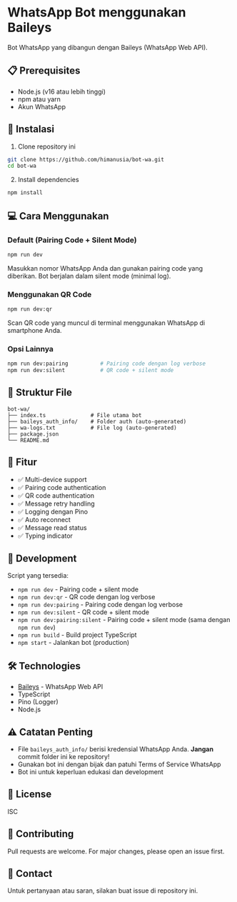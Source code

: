 # WhatsApp Bot menggunakan Baileys

Bot WhatsApp yang dibangun dengan Baileys (WhatsApp Web API).

## 📋 Prerequisites

- Node.js (v16 atau lebih tinggi)
- npm atau yarn
- Akun WhatsApp

## 🚀 Instalasi

1. Clone repository ini
```bash
git clone https://github.com/himanusia/bot-wa.git
cd bot-wa
```

2. Install dependencies
```bash
npm install
```

## 💻 Cara Menggunakan

### Default (Pairing Code + Silent Mode)
```bash
npm run dev
```
Masukkan nomor WhatsApp Anda dan gunakan pairing code yang diberikan. Bot berjalan dalam silent mode (minimal log).

### Menggunakan QR Code
```bash
npm run dev:qr
```
Scan QR code yang muncul di terminal menggunakan WhatsApp di smartphone Anda.

### Opsi Lainnya
```bash
npm run dev:pairing          # Pairing code dengan log verbose
npm run dev:silent           # QR code + silent mode
```

## 📁 Struktur File

```
bot-wa/
├── index.ts              # File utama bot
├── baileys_auth_info/    # Folder auth (auto-generated)
├── wa-logs.txt           # File log (auto-generated)
├── package.json
└── README.md
```

## 🔧 Fitur

- ✅ Multi-device support
- ✅ Pairing code authentication
- ✅ QR code authentication
- ✅ Message retry handling
- ✅ Logging dengan Pino
- ✅ Auto reconnect
- ✅ Message read status
- ✅ Typing indicator

## 📝 Development

Script yang tersedia:
- `npm run dev` - Pairing code + silent mode
- `npm run dev:qr` - QR code dengan log verbose
- `npm run dev:pairing` - Pairing code dengan log verbose
- `npm run dev:silent` - QR code + silent mode
- `npm run dev:pairing:silent` - Pairing code + silent mode (sama dengan `npm run dev`)
- `npm run build` - Build project TypeScript
- `npm start` - Jalankan bot (production)

## 🛠️ Technologies

- [Baileys](https://github.com/WhiskeySockets/Baileys) - WhatsApp Web API
- TypeScript
- Pino (Logger)
- Node.js

## ⚠️ Catatan Penting

- File `baileys_auth_info/` berisi kredensial WhatsApp Anda. **Jangan** commit folder ini ke repository!
- Gunakan bot ini dengan bijak dan patuhi Terms of Service WhatsApp
- Bot ini untuk keperluan edukasi dan development

## 📄 License

ISC

## 🤝 Contributing

Pull requests are welcome. For major changes, please open an issue first.

## 📧 Contact

Untuk pertanyaan atau saran, silakan buat issue di repository ini.
